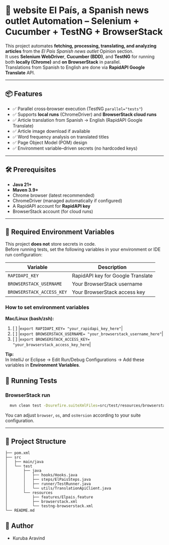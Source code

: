 # 📰 website El País, a Spanish news outlet Automation – Selenium + Cucumber + TestNG + BrowserStack

This project automates **fetching, processing, translating, and analyzing articles** from the *El Pais Spanish news outlet* Opinion section.  
It uses **Selenium WebDriver**, **Cucumber (BDD)**, and **TestNG** for running both **locally (Chrome)** and **on BrowserStack** in parallel.  
Translations from Spanish to English are done via **RapidAPI Google Translate** API.

---

## 📦 Features

- ✅ Parallel cross‑browser execution (TestNG `parallel="tests"`)
- ✅ Supports **local runs** (ChromeDriver) and **BrowserStack cloud runs**
- ✅ Article translation from Spanish → English (RapidAPI Google Translate)
- ✅ Article image download if available
- ✅ Word frequency analysis on translated titles
- ✅ Page Object Model (POM) design
- ✅ Environment variable–driven secrets (no hardcoded keys)

---

## 🛠 Prerequisites

- **Java 21+**
- **Maven 3.9+**
- Chrome browser (latest recommended)
- ChromeDriver (managed automatically if configured)
- A RapidAPI account for **RapidAPI key**
- BrowserStack account (for cloud runs)

---

## 🔑 Required Environment Variables

This project **does not** store secrets in code.  
Before running tests, set the following variables in your environment or IDE run configuration:

| Variable | Description |
|----------|-------------|
| `RAPIDAPI_KEY`          | RapidAPI key for Google Translate |
| `BROWSERSTACK_USERNAME` | Your BrowserStack username        |
| `BROWSERSTACK_ACCESS_KEY` | Your BrowserStack access key     |

### How to set environment variables

**Mac/Linux (bash/zsh):**

1. [ ] |`export RAPIDAPI_KEY= "your_rapidapi_key_here"`|
2. [ ] |`export BROWSERSTACK_USERNAME= "your_browserstack_username_here"`|
3. [ ] |`export BROWSERSTACK_ACCESS_KEY= "your_browserstack_access_key_here`|

**Tip:**  
In IntelliJ or Eclipse → Edit Run/Debug Configurations → Add these variables in **Environment Variables**.

## 🚀 Running Tests

### **BrowserStack run**
```bash
  mvn clean test -Dsurefire.suiteXmlFiles=src/test/resources/browserstack.xml
```
You can adjust `browser`, `os`, and `osVersion` according to your suite configuration.

---

## 📂 Project Structure

```text
├── pom.xml
├── src
│   ├── main/java
│   └── test
│       ├── java
│       │   ├── hooks/Hooks.java
│       │   ├── steps/ElPaisSteps.java
│       │   ├── runner/TestRunner.java
│       │   └── utils/TranslationApiClient.java
│       └── resources
│           ├── features/Elpais.feature
│           ├── browserstack.xml
│           └── testng-browserstack.xml
└── README.md 
```

## 👤 Author
- Kuruba Aravind